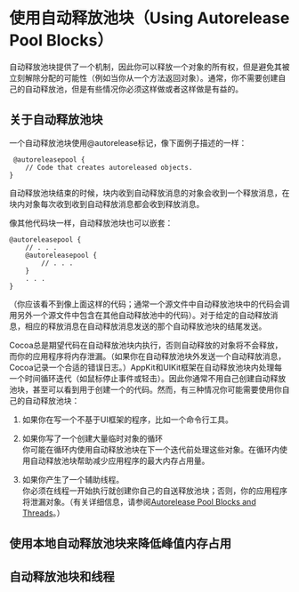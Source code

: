 # 使用自动释放池块（Using Autorelease Pool Blocks）

自动释放池块提供了一个机制，因此你可以释放一个对象的所有权，但是避免其被立刻解除分配的可能性（例如当你从一个方法返回对象）。通常，你不需要创建自己的自动释放池，但是有些情况你必须这样做或者这样做是有益的。

## 关于自动释放池块

一个自动释放池块使用@autorelease标记，像下面例子描述的一样：

```
 @autoreleasepool {
    // Code that creates autoreleased objects.
}
```

自动释放池块结束的时候，块内收到自动释放消息的对象会收到一个释放消息，在块内对象每次收到收到自动释放消息都会收到释放消息。

像其他代码块一样，自动释放池块也可以嵌套：

```
@autoreleasepool {
    // . . .
    @autoreleasepool {
        // . . .
    }
    . . .
}
```

（你应该看不到像上面这样的代码；通常一个源文件中自动释放池块中的代码会调用另外一个源文件中包含在其他自动释放池中的代码）。对于给定的自动释放消息，相应的释放消息在自动释放消息发送的那个自动释放池块的结尾发送。

Cocoa总是期望代码在自动释放池块内执行，否则自动释放的对象将不会释放，而你的应用程序将内存泄漏。（如果你在自动释放池块外发送一个自动释放消息，Cocoa记录一个合适的错误日志。）AppKit和UIKit框架在自动释放池块内处理每一个时间循环迭代（如鼠标停止事件或轻击）。因此你通常不用自己创建自动释放池块，甚至可以看到用于创建一个的代码。然而，有三种情况你可能需要使用你自己的自动释放池块：

1. 如果你在写一个不基于UI框架的程序，比如一个命令行工具。
2. 如果你写了一个创建大量临时对象的循环  
   你可能在循环内使用自动释放池块在下一个迭代前处理这些对象。在循环内使用自动释放池块帮助减少应用程序的最大内存占用量。

3. 如果你产生了一个辅助线程。  
   你必须在线程一开始执行就创建你自己的自送释放池块；否则，你的应用程序将泄漏对象。（有关详细信息，请参阅[Autorelease Pool Blocks and Threads](https://developer.apple.com/library/content/documentation/Cocoa/Conceptual/MemoryMgmt/Articles/mmAutoreleasePools.html#//apple_ref/doc/uid/20000047-1041876)。）

## 使用本地自动释放池块来降低峰值内存占用

## 自动释放池块和线程



